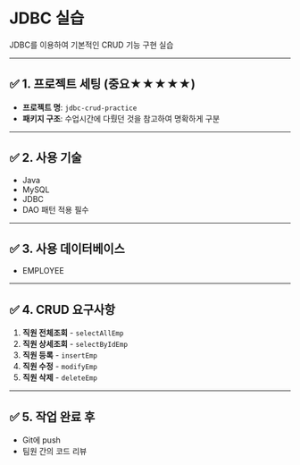 # JDBC 실습

JDBC를 이용하여 기본적인 CRUD 기능 구현 실습

---

## ✅ 1. 프로젝트 세팅 (중요★★★★★)

- **프로젝트 명**: `jdbc-crud-practice`
- **패키지 구조**: 수업시간에 다뤘던 것을 참고하여 명확하게 구분

---

## ✅ 2. 사용 기술

- Java  
- MySQL  
- JDBC  
- DAO 패턴 적용 필수

---

## ✅ 3. 사용 데이터베이스

- EMPLOYEE

---

## ✅ 4. CRUD 요구사항

1. **직원 전체조회** - `selectAllEmp`
2. **직원 상세조회** - `selectByIdEmp`
3. **직원 등록** - `insertEmp`
4. **직원 수정** - `modifyEmp`
5. **직원 삭제** - `deleteEmp`

---

## ✅ 5. 작업 완료 후

- Git에 push  
- 팀원 간의 코드 리뷰
